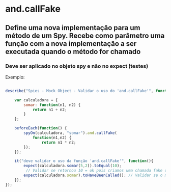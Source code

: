 # and.callFake
## Define uma nova implementação para um método de um Spy. Recebe como parâmetro uma função com a nova implementação a ser executada quando o método for chamado
### Deve ser aplicado no objeto spy e não no expect (testes)

Exemplo:

```js

describe("Spies - Mock Object - Validar o uso do 'and.callFake'", function(){

    var calculadora = {
        somar: function(n1, n2) {
            return n1 + n2;
        }
    };

    beforeEach(function() {
        spyOn(calculadora, "somar").and.callFake(
            function(n1,n2) {
                return n1 * n2;
        });
    });

    it("deve validar o uso da função 'and.callFake'", function(){
        expect(calculadora.somar(5,2)).toEqual(10);    
         // Validar se retornou 10 = ok pois criamos uma chamada fake de multiplicação dos valores, logo 5*2 =10
        expect(calculadora.somar).toHaveBeenCalled(); // Validar se o método somar foi chamado 1x
    });
});
```